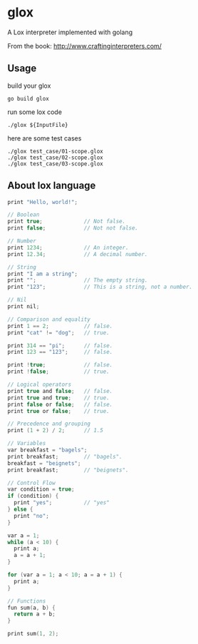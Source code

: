 # glox

A Lox interpreter implemented with golang

From the book: http://www.craftinginterpreters.com/

## Usage

build your glox
```shell
go build glox
```

run some lox code
```shell
./glox ${InputFile}
```

here are some test cases
```shell
./glox test_case/01-scope.glox
./glox test_case/02-scope.glox
./glox test_case/03-scope.glox
```
## About lox language
```c
print "Hello, world!";

// Boolean
print true;             // Not false.
print false;            // Not not false.

// Number
print 1234;             // An integer.
print 12.34;            // A decimal number.

// String
print "I am a string";
print "";               // The empty string.
print "123";            // This is a string, not a number.

// Nil
print nil;

// Comparison and equality
print 1 == 2;           // false.
print "cat" != "dog";   // true.

print 314 == "pi";      // false.
print 123 == "123";     // false.

print !true;            // false.
print !false;           // true.

// Logical operators
print true and false;   // false.
print true and true;    // true.
print false or false;   // false.
print true or false;    // true.

// Precedence and grouping
print (1 + 2) / 2;      // 1.5

// Variables
var breakfast = "bagels";
print breakfast;        // "bagels".
breakfast = "beignets";
print breakfast;        // "beignets".

// Control Flow
var condition = true;
if (condition) {
  print "yes";          // "yes"
} else {
  print "no";
}

var a = 1;
while (a < 10) {
  print a;
  a = a + 1;
}

for (var a = 1; a < 10; a = a + 1) {
  print a;
}

// Functions
fun sum(a, b) {
  return a + b;
}

print sum(1, 2);
```

